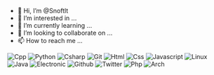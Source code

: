 - 👋 Hi, I’m @Snoftlt
- 👀 I’m interested in ...
- 🌱 I’m currently learning ...
- 💞️ I’m looking to collaborate on ...
- 📫 How to reach me ...

![Cpp](https://img.shields.io/badge/-C++-blue?logo=cplusplus)
![Python](https://img.shields.io/badge/-Python-yellow?logo=python)
![Csharp](https://img.shields.io/badge/-CSharp-blue?logo=csharp)
![Git](https://img.shields.io/badge/-Git-orange?logo=git)
![Html](https://img.shields.io/badge/-HTML-orange?logo=html)
![Css](https://img.shields.io/badge/-CSS-blue?logo=css)
![Javascript](https://img.shields.io/badge/-JavaScript-yellow?logo=javascript)
![Linux](https://img.shields.io/badge/-Linux-black?logo=linux)
![Java](https://img.shields.io/badge/-Java-red?logo=java)
![Electronic](https://img.shields.io/badge/-Electronic-black)
![Github](https://img.shields.io/badge/-Github-black?logo=github)
![Twitter](https://img.shields.io/badge/-Twitter-black?logo=twitter)
![Php](https://img.shields.io/badge/-PHP-gray?logo=php)
![Arch](https://img.shields.io/badge/-Arch-black?logo=archlinux)

